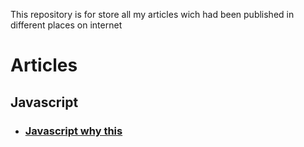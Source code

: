 This repository is for store all my articles wich had been published in different places on internet

# Articles

## Javascript

- ### [Javascript why this](https://github.com/omenlog/articles/blob/master/javascript-why-this/index.md)
